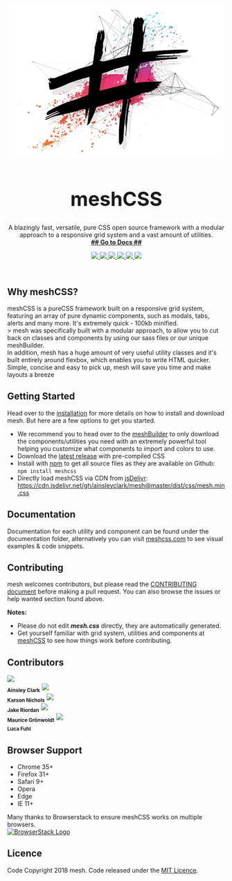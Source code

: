 <p align="center">
  <a href="https://www.meshcss.com">
    <img alt="mesh-logo" src="res/mesh-background-min.jpg" width="500">
  </a>
</p>

<h1 align="center" style="font-size: 3.2em">
  meshCSS
</h1>

<p align="center">
  A blazingly fast, versatile, pure CSS open source framework with a modular approach to a responsive grid system and a vast amount of utilities.<br>
  <a href="http://staging.meshcss.com/"><strong>## Go to Docs ##</strong></a>
</p>

<p align="center">
  <a href="https://www.codefactor.io/repository/github/ainsleyclark/mesh">
  <img src="https://www.codefactor.io/repository/github/ainsleyclark/mesh/badge">
  </a>
  <a href="https://discord.gg/geBW7CN">
    <img src="https://img.shields.io/discord/569873903237857300.svg">
  </a>
  <a href="https://snyk.io/test/github/ainsleyclark/mesh?targetFile=package.json">
    <img src="https://snyk.io/test/github/ainsleyclark/mesh/badge.svg?targetFile=package.json">
  </a>
  <a href="https://github.com/ainsleyclark/mesh/issues">
    <img src="https://img.shields.io/badge/contributions-welcome-brightgreen.svg?style=flat">
  </a>
  <a href="https://david-dm.org/ainsleyclark/mesh">
    <img src="https://david-dm.org/ainsleyclark/mesh.svg">
  </a>
  <a href="https://github.com/ainsleyclark/mesh/blob/master/LICENSE">
    <img src="https://img.shields.io/badge/license-MIT-blue.svg?style=flat-square">
  </a>
</p>

<br/>

## Why meshCSS?

meshCSS is a pureCSS framework built on a responsive grid system, featuring an array of pure dynamic components, such as modals, tabs, alerts and many more. 
It's extremely quick -  100kb minified. <br />>
mesh was specifically built with a modular approach, to allow you to cut back on classes and components by using our sass files or our unique meshBuilder.<br/>
In addition, mesh has a huge amount of very useful utility classes and it's built entirely around flexbox, which enables you to write HTML quicker.<br/>
Simple, concise and easy to pick up, mesh will save you time and make layouts a breeze

## Getting Started

Head over to the [installation](http://meshcss.com/documentation/getting-started/installation) for more details on how to install and download mesh. But here are a few options to get you started.

- We recommend you to head over to the [meshBuilder](https://www.meshcss.com/builder) to only download the components/utilities you need with an extremely powerful tool helping you customize what components to import and colors to use.
- Download the [latest release](https://github.com/ainsleyclark/mesh/releases/latest) with pre-compiled CSS
- Install with [npm](https://npmjs.com) to get all source files as they are available on Github: ```npm install meshcss```
- Directly load meshCSS via CDN from [jsDelivr](https://cdn.jsdelivr.net/gh/ainsleyclark/mesh@master/dist/css/mesh.min.css): https://cdn.jsdelivr.net/gh/ainsleyclark/mesh@master/dist/css/mesh.min.css


## Documentation

Documentation for each utility and component can be found under the documentation folder, alternatively you can visit [meshcss.com](https://www.meshcss.com) to see visual examples & code snippets.

## Contributing 

mesh welcomes contributors, but please read the [CONTRIBUTING document](CONTRIBUTING.md) before making a pull request. You can also browse the issues or help wanted section found above.

**Notes:**
- Please do not edit ***mesh.css*** directly, they are automatically generated. 
- Get yourself familiar with grid system, utilities and components at [meshCSS](https://www.meshcss.com) to see how things work before contributing.


## Contributors
<img src="https://avatars.githubusercontent.com/ainsleyclark" width="50px;"/><br /><sub><b>Ainsley Clark</b></sub>
<img src="https://avatars.githubusercontent.com/nicholsk18" width="50px;"/><br /><sub><b>Karson Nichols</b></sub>
<img src="https://avatars.githubusercontent.com/Hazetheai" width="50px;"/><br /><sub><b>Jake Riordan</b></sub>
<img src="https://avatars.githubusercontent.com/versustune" width="50px;"/><br /><sub><b>Maurice Grönwoldt</b></sub>
<img src="https://avatars.githubusercontent.com/kassuro" width="50px;"/><br /><sub><b>Luca Fuhl</b></sub>

## Browser Support

- Chrome 35+
- Firefox 31+
- Safari 9+
- Opera
- Edge
- IE 11+

Many thanks to Browserstack to ensure meshCSS works on multiple browsers.<br/>
<a href="https://www.browserstack.com/">
  <img alt="BrowserStack Logo" src="https://www.meshcss.com/assets/img/browserstack-logo.png" width="144">
</a>

## Licence
Code Copyright 2018 mesh. Code released under the [MIT Licence](LICENCE).